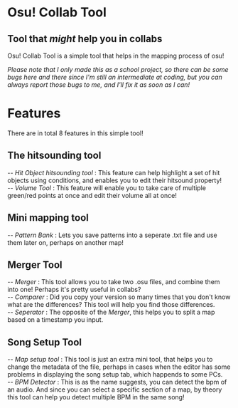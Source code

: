 # Osu! Collab Tool
## Tool that _might_ help you in collabs

Osu! Collab Tool is a simple tool that helps in the mapping process of osu!

_Please note that I only made this as a school project, so there can be some bugs here and there since I'm still an intermediate at coding, but you can always report those bugs to me, and I'll fix it as soon as I can!_

# Features
There are in total 8 features in this simple tool!
## The hitsounding tool
-- _Hit  Object hitsounding tool_ : This feature can help highlight a set of hit objects using conditions, and enables you to edit their hitsound property!
<br />
-- _Volume Tool_ : This feature will enable you to take care of multiple green/red points at once and edit their volume all at once!
<br />
## Mini mapping tool

-- _Pattern Bank_ : Lets you save patterns into a seperate .txt file and use them later on, perhaps on another map!
<br />
## Merger Tool

-- _Merger_ : This tool allows you to take two .osu files, and combine them into one! Perhaps it's pretty useful in collabs?
<br />
-- _Comparer_ : Did you copy your version so many times that you don't know what are the differences? This tool will help you find those differences.
<br />
-- _Seperator_ : The opposite of the _Merger_, this helps you to split a map based on a timestamp you input.
<br />
## Song Setup Tool

-- _Map setup tool_ : This tool is just an extra mini tool, that helps you to change the metadata of the file, perhaps in cases when the editor has some problems in displaying the song setup tab, which happends to some PCs.
<br />
-- _BPM Detector_ : This is as the name suggests, you can detect the bpm of an audio. And since you can select a specific section of a map, by theory this tool can help you detect multiple BPM in the same song!
<br />

